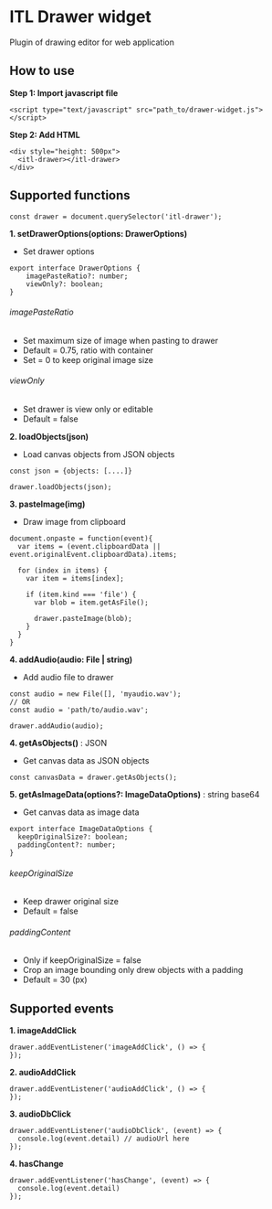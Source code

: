# ITL Drawer widget

Plugin of drawing editor for web application

## How to use

**Step 1: Import javascript file**

```
<script type="text/javascript" src="path_to/drawer-widget.js"></script>
```

**Step 2: Add HTML**

```
<div style="height: 500px">
  <itl-drawer></itl-drawer>
</div>
```

## Supported functions

```
const drawer = document.querySelector('itl-drawer');
```

**1. setDrawerOptions(options: DrawerOptions)**

- Set drawer options

```
export interface DrawerOptions {
    imagePasteRatio?: number;
    viewOnly?: boolean;
}
```

###### imagePasteRatio

- Set maximum size of image when pasting to drawer
- Default = 0.75, ratio with container
- Set = 0 to keep original image size

###### viewOnly

- Set drawer is view only or editable
- Default = false

**2. loadObjects(json)**

- Load canvas objects from JSON objects

```
const json = {objects: [....]}

drawer.loadObjects(json);
```

**3. pasteImage(img)**

- Draw image from clipboard

```
document.onpaste = function(event){
  var items = (event.clipboardData || event.originalEvent.clipboardData).items;
  
  for (index in items) {
    var item = items[index];
	
    if (item.kind === 'file') {
      var blob = item.getAsFile();   

      drawer.pasteImage(blob);
    }
  }
}
```

**4. addAudio(audio: File | string)**

- Add audio file to drawer

```
const audio = new File([], 'myaudio.wav');
// OR
const audio = 'path/to/audio.wav';

drawer.addAudio(audio);
```

**4. getAsObjects()** : JSON

- Get canvas data as JSON objects

```
const canvasData = drawer.getAsObjects();
```

**5. getAsImageData(options?: ImageDataOptions)** : string base64

- Get canvas data as image data

```
export interface ImageDataOptions {
  keepOriginalSize?: boolean;
  paddingContent?: number;
}
```

###### keepOriginalSize

- Keep drawer original size
- Default = false

###### paddingContent

- Only if keepOriginalSize = false
- Crop an image bounding only drew objects with a padding
- Default = 30 (px)

## Supported events

**1. imageAddClick**

```
drawer.addEventListener('imageAddClick', () => {
});
```

**2. audioAddClick**

```
drawer.addEventListener('audioAddClick', () => {
});
```

**3. audioDbClick**

```
drawer.addEventListener('audioDbClick', (event) => {
  console.log(event.detail) // audioUrl here
});
```

**4. hasChange**

```
drawer.addEventListener('hasChange', (event) => {
  console.log(event.detail)
});
```
